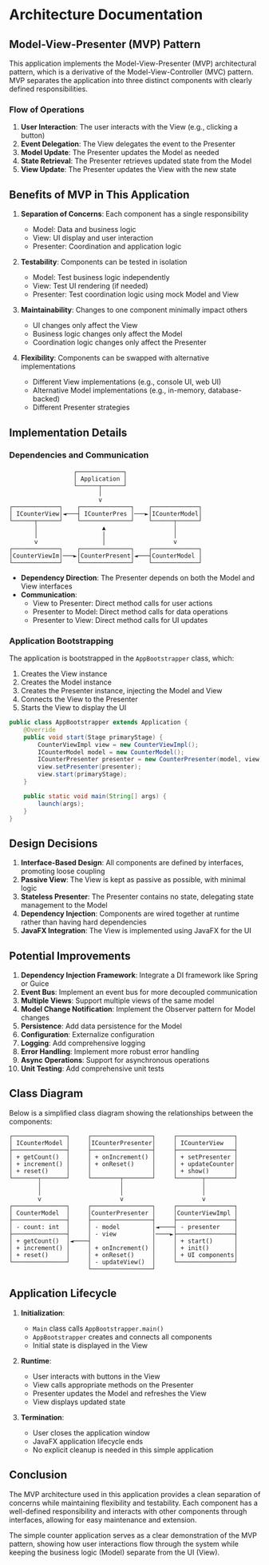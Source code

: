 # Architecture Documentation

## Model-View-Presenter (MVP) Pattern

This application implements the Model-View-Presenter (MVP) architectural pattern, which is a derivative of the Model-View-Controller (MVC) pattern. MVP separates the application into three distinct components with clearly defined responsibilities.

### Flow of Operations

1. **User Interaction**: The user interacts with the View (e.g., clicking a button)
2. **Event Delegation**: The View delegates the event to the Presenter
3. **Model Update**: The Presenter updates the Model as needed
4. **State Retrieval**: The Presenter retrieves updated state from the Model
5. **View Update**: The Presenter updates the View with the new state

## Benefits of MVP in This Application

1. **Separation of Concerns**: Each component has a single responsibility
   - Model: Data and business logic
   - View: UI display and user interaction
   - Presenter: Coordination and application logic

2. **Testability**: Components can be tested in isolation
   - Model: Test business logic independently
   - View: Test UI rendering (if needed)
   - Presenter: Test coordination logic using mock Model and View

3. **Maintainability**: Changes to one component minimally impact others
   - UI changes only affect the View
   - Business logic changes only affect the Model
   - Coordination logic changes only affect the Presenter

4. **Flexibility**: Components can be swapped with alternative implementations
   - Different View implementations (e.g., console UI, web UI)
   - Alternative Model implementations (e.g., in-memory, database-backed)
   - Different Presenter strategies

## Implementation Details

### Dependencies and Communication

```
                  ┌─────────────┐
                  │ Application │
                  └──────┬──────┘
                         │
                         v
┌─────────────┐    ┌──────────────┐    ┌─────────────┐
│ ICounterView│◄───┤ ICounterPres │───►│ICounterModel│
└──────┬──────┘    └──────────────┘    └──────┬──────┘
       │                  ▲                   │
       │                  │                   │
       v                  │                   v
┌─────────────┐    ┌──────────────┐    ┌─────────────┐
│CounterViewIm│───►│CounterPresent│◄───┤CounterModel │
└─────────────┘    └──────────────┘    └─────────────┘
```

- **Dependency Direction**: The Presenter depends on both the Model and View interfaces
- **Communication**: 
  - View to Presenter: Direct method calls for user actions
  - Presenter to Model: Direct method calls for data operations
  - Presenter to View: Direct method calls for UI updates

### Application Bootstrapping

The application is bootstrapped in the `AppBootstrapper` class, which:

1. Creates the View instance
2. Creates the Model instance
3. Creates the Presenter instance, injecting the Model and View
4. Connects the View to the Presenter
5. Starts the View to display the UI

```java
public class AppBootstrapper extends Application {
    @Override
    public void start(Stage primaryStage) {
        CounterViewImpl view = new CounterViewImpl();
        ICounterModel model = new CounterModel();
        ICounterPresenter presenter = new CounterPresenter(model, view);
        view.setPresenter(presenter);
        view.start(primaryStage);
    }

    public static void main(String[] args) {
        launch(args);
    }
}
```

## Design Decisions

1. **Interface-Based Design**: All components are defined by interfaces, promoting loose coupling
2. **Passive View**: The View is kept as passive as possible, with minimal logic
3. **Stateless Presenter**: The Presenter contains no state, delegating state management to the Model
4. **Dependency Injection**: Components are wired together at runtime rather than having hard dependencies
5. **JavaFX Integration**: The View is implemented using JavaFX for the UI

## Potential Improvements

1. **Dependency Injection Framework**: Integrate a DI framework like Spring or Guice
2. **Event Bus**: Implement an event bus for more decoupled communication
3. **Multiple Views**: Support multiple views of the same model
4. **Model Change Notification**: Implement the Observer pattern for Model changes
5. **Persistence**: Add data persistence for the Model
6. **Configuration**: Externalize configuration
7. **Logging**: Add comprehensive logging
8. **Error Handling**: Implement more robust error handling
9. **Async Operations**: Support for asynchronous operations
10. **Unit Testing**: Add comprehensive unit tests

## Class Diagram

Below is a simplified class diagram showing the relationships between the components:

```
┌───────────────┐     ┌─────────────────┐     ┌────────────────┐
│ ICounterModel │     │ICounterPresenter│     │ ICounterView   │
├───────────────┤     ├─────────────────┤     ├────────────────┤
│ + getCount()  │     │ + onIncrement() │     │ + setPresenter │
│ + increment() │     │ + onReset()     │     │ + updateCounter│
│ + reset()     │     │                 │     │ + show()       │
└───────┬───────┘     └────────┬────────┘     └───────┬────────┘
        │                      │                      │
        │                      │                      │
        v                      v                      v
┌───────────────┐     ┌─────────────────┐     ┌────────────────┐
│ CounterModel  │     │CounterPresenter │     │CounterViewImpl │
├───────────────┤     ├─────────────────┤     ├────────────────┤
│ - count: int  │     │ - model         │◄────┤ - presenter    │
├───────────────┤     │ - view          │────►├────────────────┤
│ + getCount()  │◄────┤                 │     │ + start()      │
│ + increment() │     │ + onIncrement() │     │ + init()       │
│ + reset()     │     │ + onReset()     │     │ + UI components│
└───────────────┘     │ - updateView()  │     └────────────────┘
                      └─────────────────┘
```

## Application Lifecycle

1. **Initialization**:
   - `Main` class calls `AppBootstrapper.main()`
   - `AppBootstrapper` creates and connects all components
   - Initial state is displayed in the View

2. **Runtime**:
   - User interacts with buttons in the View
   - View calls appropriate methods on the Presenter
   - Presenter updates the Model and refreshes the View
   - View displays updated state

3. **Termination**:
   - User closes the application window
   - JavaFX application lifecycle ends
   - No explicit cleanup is needed in this simple application

## Conclusion

The MVP architecture used in this application provides a clean separation of concerns while maintaining flexibility and testability. Each component has a well-defined responsibility and interacts with other components through interfaces, allowing for easy maintenance and extension.

The simple counter application serves as a clear demonstration of the MVP pattern, showing how user interactions flow through the system while keeping the business logic (Model) separate from the UI (View).
